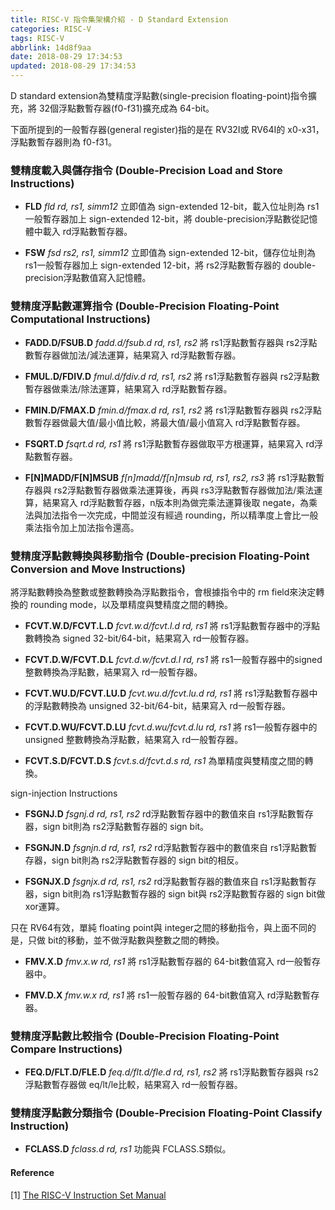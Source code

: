```yaml
---
title: RISC-V 指令集架構介紹 - D Standard Extension
categories: RISC-V
tags: RISC-V
abbrlink: 14d8f9aa
date: 2018-08-29 17:34:53
updated: 2018-08-29 17:34:53
---
```



D standard extension為雙精度浮點數(single-precision floating-point)指令擴充，將 32個浮點數暫存器(f0-f31)擴充成為 64-bit。

下面所提到的一般暫存器(general register)指的是在 RV32I或 RV64I的 x0-x31，浮點數暫存器則為 f0-f31。

### 雙精度載入與儲存指令 (Double-Precision Load and Store Instructions)

* **FLD**
    *fld rd, rs1, simm12*
    立即值為 sign-extended 12-bit，載入位址則為 rs1一般暫存器加上 sign-extended 12-bit，將 double-precision浮點數從記憶體中載入 rd浮點數暫存器。

* **FSW**
    *fsd rs2, rs1, simm12*
    立即值為 sign-extended 12-bit，儲存位址則為 rs1一般暫存器加上 sign-extended 12-bit，將 rs2浮點數暫存器的 double-precision浮點數值寫入記憶體。

### 雙精度浮點數運算指令 (Double-Precision Floating-Point Computational Instructions)

* **FADD.D/FSUB.D**
    *fadd.d/fsub.d rd, rs1, rs2*
    將 rs1浮點數暫存器與 rs2浮點數暫存器做加法/減法運算，結果寫入 rd浮點數暫存器。

* **FMUL.D/FDIV.D**
    *fmul.d/fdiv.d rd, rs1, rs2*
    將 rs1浮點數暫存器與 rs2浮點數暫存器做乘法/除法運算，結果寫入 rd浮點數暫存器。

* **FMIN.D/FMAX.D**
    *fmin.d/fmax.d rd, rs1, rs2*
    將 rs1浮點數暫存器與 rs2浮點數暫存器做最大值/最小值比較，將最大值/最小值寫入 rd浮點數暫存器。

* **FSQRT.D**
    *fsqrt.d rd, rs1*
    將 rs1浮點數暫存器做取平方根運算，結果寫入 rd浮點數暫存器。

* **F[N]MADD/F[N]MSUB**
    *f[n]madd/f[n]msub rd, rs1, rs2, rs3*
    將 rs1浮點數暫存器與 rs2浮點數暫存器做乘法運算後，再與 rs3浮點數暫存器做加法/乘法運算，結果寫入 rd浮點數暫存器，n版本則為做完乘法運算後取 negate，為乘法與加法指令一次完成，中間並沒有經過 rounding，所以精準度上會比一般乘法指令加上加法指令還高。

### 雙精度浮點數轉換與移動指令 (Double-precision Floating-Point Conversion and Move Instructions)

將浮點數轉換為整數或整數轉換為浮點數指令，會根據指令中的 rm field來決定轉換的 rounding mode，以及單精度與雙精度之間的轉換。

* **FCVT.W.D/FCVT.L.D**
    *fcvt.w.d/fcvt.l.d rd, rs1*
    將 rs1浮點數暫存器中的浮點數轉換為 signed 32-bit/64-bit，結果寫入 rd一般暫存器。

* **FCVT.D.W/FCVT.D.L**
    *fcvt.d.w/fcvt.d.l rd, rs1*
    將 rs1一般暫存器中的signed 整數轉換為浮點數，結果寫入 rd一般暫存器。

* **FCVT.WU.D/FCVT.LU.D**
    *fcvt.wu.d/fcvt.lu.d rd, rs1*
    將 rs1浮點數暫存器中的浮點數轉換為 unsigned 32-bit/64-bit，結果寫入 rd一般暫存器。

* **FCVT.D.WU/FCVT.D.LU**
    *fcvt.d.wu/fcvt.d.lu rd, rs1*
    將 rs1一般暫存器中的unsigned 整數轉換為浮點數，結果寫入 rd一般暫存器。

* **FCVT.S.D/FCVT.D.S**
    *fcvt.s.d/fcvt.d.s rd, rs1*
    為單精度與雙精度之間的轉換。

sign-injection Instructions

* **FSGNJ.D**
    *fsgnj.d rd, rs1, rs2*
    rd浮點數暫存器中的數值來自 rs1浮點數暫存器，sign bit則為 rs2浮點數暫存器的 sign bit。

* **FSGNJN.D**
    *fsgnjn.d rd, rs1, rs2*
    rd浮點數暫存器中的數值來自 rs1浮點數暫存器，sign bit則為 rs2浮點數暫存器的 sign bit的相反。

* **FSGNJX.D**
    *fsgnjx.d rd, rs1, rs2*
    rd浮點數暫存器的數值來自 rs1浮點數暫存器，sign bit則為 rs1浮點數暫存器的 sign bit與 rs2浮點數暫存器的 sign bit做 xor運算。

只在 RV64有效，單純 floating point與 integer之間的移動指令，與上面不同的是，只做 bit的移動，並不做浮點數與整數之間的轉換。

* **FMV.X.D**
    *fmv.x.w rd, rs1*
    將 rs1浮點數暫存器的 64-bit數值寫入 rd一般暫存器中。

* **FMV.D.X**
    *fmv.w.x rd, rs1*
    將 rs1一般暫存器的 64-bit數值寫入 rd浮點數暫存器。

### 雙精度浮點數比較指令 (Double-Precision Floating-Point Compare Instructions)

* **FEQ.D/FLT.D/FLE.D**
    *feq.d/flt.d/fle.d rd, rs1, rs2*
    將 rs1浮點數暫存器與 rs2浮點數暫存器做 eq/lt/le比較，結果寫入 rd一般暫存器。

### 雙精度浮點數分類指令 (Double-Precision Floating-Point Classify Instruction)

* **FCLASS.D**
    *fclass.d rd, rs1*
    功能與 FCLASS.S類似。

#### Reference
[1] [The RISC-V Instruction Set Manual](https://riscv.org/specifications/)
